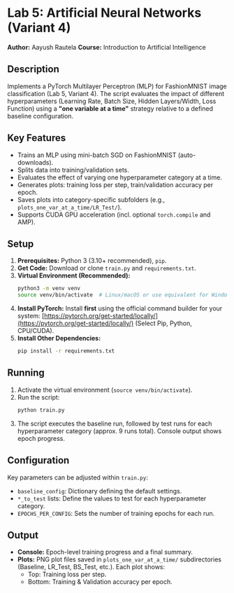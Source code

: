 # Lab 5: Artificial Neural Networks (Variant 4)

**Author:** Aayush Rautela
**Course:** Introduction to Artificial Intelligence

## Description

Implements a PyTorch Multilayer Perceptron (MLP) for FashionMNIST image classification (Lab 5, Variant 4). The script evaluates the impact of different hyperparameters (Learning Rate, Batch Size, Hidden Layers/Width, Loss Function) using a **"one variable at a time"** strategy relative to a defined baseline configuration.

## Key Features

* Trains an MLP using mini-batch SGD on FashionMNIST (auto-downloads).
* Splits data into training/validation sets.
* Evaluates the effect of varying one hyperparameter category at a time.
* Generates plots: training loss per step, train/validation accuracy per epoch.
* Saves plots into category-specific subfolders (e.g., `plots_one_var_at_a_time/LR_Test/`).
* Supports CUDA GPU acceleration (incl. optional `torch.compile` and AMP).

## Setup

1.  **Prerequisites:** Python 3 (3.10+ recommended), `pip`.
2.  **Get Code:** Download or clone `train.py` and `requirements.txt`.
3.  **Virtual Environment (Recommended):**
    ```bash
    python3 -m venv venv
    source venv/bin/activate  # Linux/macOS or use equivalent for Windows
    ```
4.  **Install PyTorch:** Install **first** using the official command builder for your system: [https://pytorch.org/get-started/locally/](https://pytorch.org/get-started/locally/) (Select Pip, Python, CPU/CUDA).
5.  **Install Other Dependencies:**
    ```bash
    pip install -r requirements.txt
    ```

## Running

1.  Activate the virtual environment (`source venv/bin/activate`).
2.  Run the script:
    ```bash
    python train.py
    ```
3.  The script executes the baseline run, followed by test runs for each hyperparameter category (approx. 9 runs total). Console output shows epoch progress.

## Configuration

Key parameters can be adjusted within `train.py`:
* `baseline_config`: Dictionary defining the default settings.
* `*_to_test` lists: Define the values to test for each hyperparameter category.
* `EPOCHS_PER_CONFIG`: Sets the number of training epochs for each run.

## Output

* **Console:** Epoch-level training progress and a final summary.
* **Plots:** PNG plot files saved in `plots_one_var_at_a_time/` subdirectories (Baseline, LR_Test, BS_Test, etc.). Each plot shows:
    * Top: Training loss per step.
    * Bottom: Training & Validation accuracy per epoch.